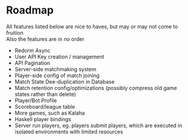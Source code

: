 # Roadmap

All features listed below are nice to haves, but may or may not come to fruition  
Also the features are in no order

- Redorm Async
- User API Key creation / management
- API Pagination
- Server-side matchmaking system
- Player-side config of match joining
- Match State Dee-duplication in Database
- Match retention config/optimizations (possibly compress old game states rather than delete)
- Player/Bot Profile
- Scoreboard/league table
- More games, such as Kalaha
- Haskell player bindings
- Server run players, eg. players submit players, which are executed in isolated environments
with limited resources
